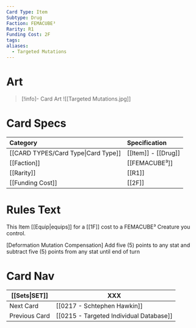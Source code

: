```yaml
---
Card Type: Item
Subtype: Drug
Faction: FEMACUBE³
Rarity: R1
Funding Cost: 2F
tags: 
aliases:
  - Targeted Mutations
---
```

# Art

> [!info]- Card Art
> ![[Targeted Mutations.jpg]]

# Card Specs

| Category | Specification| 
| :--- | :--- |
| [[CARD TYPES/Card Type\|Card Type]] | [[Item]] - [[Drug]] |  
| [[Faction]] | [[FEMACUBE³]] | 
| [[Rarity]] | [[R1]] |  
| [[Funding Cost]] | [[2F]] |  

# Rules Text

This Item [[Equip|equips]] for a [[1F]] cost to a FEMACUBE³ Creature you control.

[Deformation Mutation Compensation]
Add five (5) points to any stat and subtract five (5) points from any stat until end of turn

# Card Nav

| [[Sets\|SET]] | XXX |  
| --- | --- |  
| Next Card | [[0217 - Schtephen Hawkin]] |  
| Previous Card | [[0215 - Targeted Individual Database]] |  

